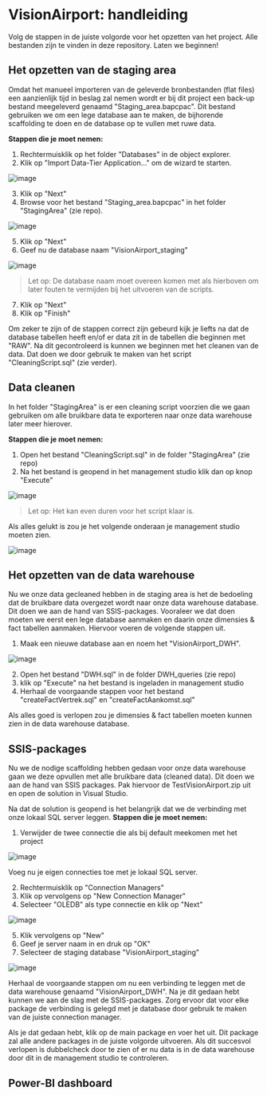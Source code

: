 # VisionAirport: handleiding

Volg de stappen in de juiste volgorde voor het opzetten van het project. Alle bestanden zijn te vinden in deze repository.
Laten we beginnen!

## Het opzetten van de staging area

Omdat het manueel importeren van de geleverde bronbestanden (flat files) een aanzienlijk tijd in beslag zal nemen wordt er bij dit project een back-up bestand meegeleverd genaamd "Staging_area.bapcpac". Dit bestand gebruiken we om een lege database aan te maken, de bijhorende scaffolding te doen en de database op te vullen met ruwe data.

**Stappen die je moet nemen:**

1. Rechtermuisklik op het folder "Databases" in de object explorer.
2. Klik op "Import Data-Tier Application..." om de wizard te starten.
      
![image](https://user-images.githubusercontent.com/57638471/146682177-3ad72f0d-66c3-429c-aa1a-3bab344f7284.png)
   
3. Klik op "Next" 
4. Browse voor het bestand "Staging_area.bapcpac" in het folder "StagingArea" (zie repo).
      
![image](https://user-images.githubusercontent.com/57638471/146683177-a48c1de1-32e4-4c1c-b367-ab97a825d51d.png)

5. Klik op "Next"
6. Geef nu de database naam "VisionAirport_staging"

![image](https://user-images.githubusercontent.com/57638471/146683257-0f0c7f75-7cb0-4b7b-80e3-4c11b63edff4.png)
 
   > Let op: De database naam moet overeen komen met als hierboven om later fouten te vermijden bij het uitvoeren van de scripts. 

 7. Klik op "Next"
 8. Klik op "Finish"

Om zeker te zijn of de stappen correct zijn gebeurd kijk je liefts na dat de database tabellen heeft en/of er data zit in de tabellen die beginnen met "RAW".
Na dit gecontroleerd is kunnen we beginnen met het cleanen van de data. Dat doen we door gebruik te maken van het script "CleaningScript.sql" (zie verder).

## Data cleanen

In het folder "StagingArea" is er een cleaning script voorzien die we gaan gebruiken om alle bruikbare data te exporteren naar onze data warehouse later meer hierover.

**Stappen die je moet nemen:**

1. Open het bestand "CleaningScript.sql" in de folder "StagingArea" (zie repo)
2. Na het bestand is geopend in het management studio klik dan op knop "Execute"

![image](https://user-images.githubusercontent.com/57638471/146683865-1d2e6744-155a-4df7-a3df-0d6e8610bc64.png)

  > Let op: Het kan even duren voor het script klaar is.

Als alles gelukt is zou je het volgende onderaan je management studio moeten zien.

![image](https://user-images.githubusercontent.com/57638471/146683949-93cf1a6a-c64c-4362-a95e-1984defb7e44.png)

## Het opzetten van de data warehouse

Nu we onze data gecleaned hebben in de staging area is het de bedoeling dat de bruikbare data overgezet wordt naar onze data warehouse database. Dit doen we aan de hand van SSIS-packages. Vooraleer we dat doen moeten we eerst een lege database aanmaken en daarin onze dimensies & fact tabellen aanmaken. Hiervoor voeren de volgende stappen uit.

1. Maak een nieuwe database aan en noem het "VisionAirport_DWH".

![image](https://user-images.githubusercontent.com/57638471/146685185-ca9cbf6e-1200-4420-bade-98ee7a7fb78a.png)

2. Open het bestand "DWH.sql" in de folder DWH_queries (zie repo)
3. klik op "Execute" na het bestand is ingeladen in management studio
4. Herhaal de voorgaande stappen voor het bestand "createFactVertrek.sql" en "createFactAankomst.sql"

Als alles goed is verlopen zou je dimensies & fact tabellen moeten kunnen zien in de data warehouse database.

## SSIS-packages

Nu we de nodige scaffolding hebben gedaan voor onze data warehouse gaan we deze opvullen met alle bruikbare data (cleaned data). Dit doen we aan de hand van SSIS packages. Pak hiervoor de TestVisionAirport.zip uit en open de solution in Visual Studio.

Na dat de solution is geopend is het belangrijk dat we de verbinding met onze lokaal SQL server leggen.
**Stappen die je moet nemen:**

1. Verwijder de twee connectie die als bij default meekomen met het project

![image](https://user-images.githubusercontent.com/57638471/146685526-4e30dc3a-fb7b-4aa1-beb1-1c58c5cae9c2.png)

Voeg nu je eigen connecties toe met je lokaal SQL server.

2. Rechtermuisklik op "Connection Managers"
3. Klik op vervolgens op "New Connection Manager"
4. Selecteer "OLEDB" als type connectie en klik op "Next"

![image](https://user-images.githubusercontent.com/57638471/146685854-76f33c8f-82b4-4b6c-b3e3-c7472235bde2.png)

5. Klik vervolgens op "New"
7. Geef je server naam in en druk op "OK"
8. Selecteer de staging database "VisionAirport_staging"

![image](https://user-images.githubusercontent.com/57638471/146685966-8235542c-a451-4172-b171-07e7ebab675d.png)

Herhaal de voorgaande stappen om nu een verbinding te leggen met de data warehouse genaamd "VisionAirport_DWH". Na je dit gedaan hebt kunnen we aan de slag met de SSIS-packages. Zorg ervoor dat voor elke package de verbinding is gelegd met je database door gebruik te maken van de juiste connection manager.

Als je dat gedaan hebt, klik op de main package en voer het uit. Dit package zal alle andere packages in de juiste volgorde uitvoeren. Als dit succesvol verlopen is dubbelcheck door te zien of er nu data is in de data warehouse door dit in de management studio te controleren.


## Power-BI dashboard




